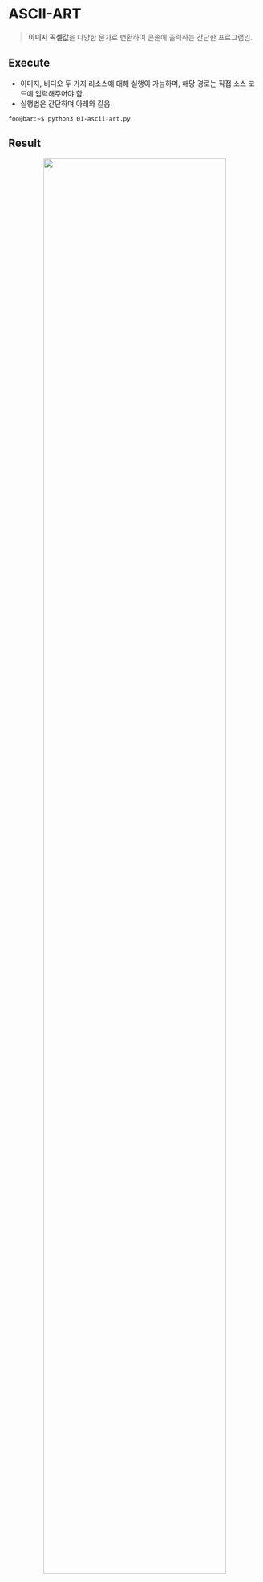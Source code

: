 # ASCII-ART
> **이미지 픽셀값**을 다양한 문자로 변환하여 콘솔에 출력하는 간단한 프로그램임.

## Execute
* 이미지, 비디오 두 가지 리소스에 대해 실행이 가능하며, 해당 경로는 직접 소스 코드에 입력해주어야 함.
* 실행법은 간단하며 아래와 같음.
```console
foo@bar:~$ python3 01-ascii-art.py
```

## Result
<p align="center"><img width="85%" src="https://user-images.githubusercontent.com/42256738/146717317-054f8ca6-ecb4-4033-8b8e-4f559323e569.png"/></p>  
